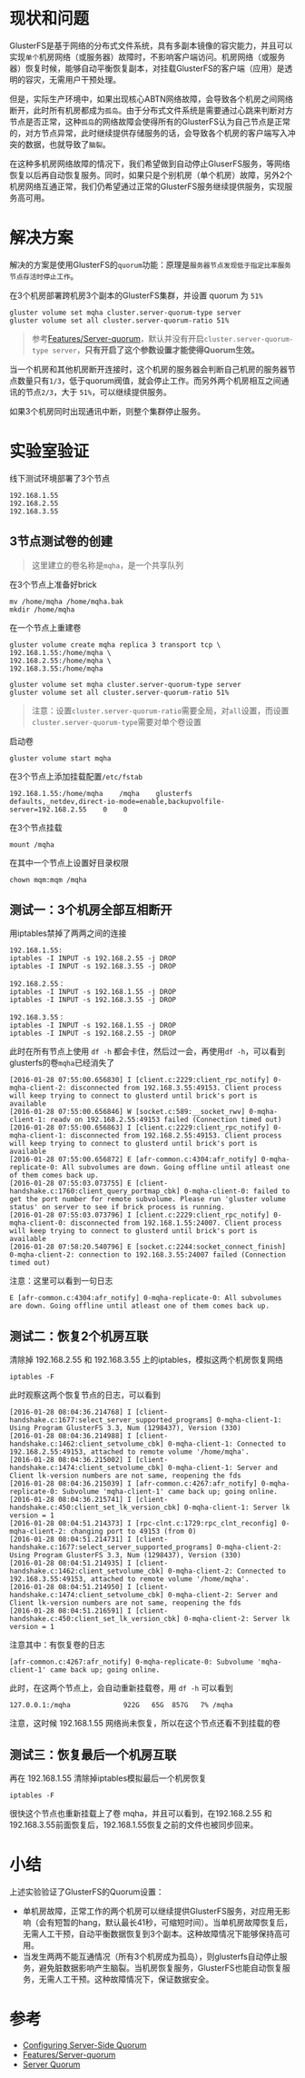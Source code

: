 # 现状和问题

GlusterFS是基于网络的分布式文件系统，具有多副本镜像的容灾能力，并且可以实现`单个`机房网络（或服务器）故障时，不影响客户端访问。机房网络（或服务器）恢复时候，能够自动平衡恢复副本，对挂载GlusterFS的客户端（应用）是透明的容灾，无需用户干预处理。

但是，实际生产环境中，如果出现核心ABTN网络故障，会导致各个机房之间网络断开，此时所有机房都成为`孤岛`。由于分布式文件系统是需要通过心跳来判断对方节点是否正常，这种`孤岛`的网络故障会使得所有的GlusterFS认为自己节点是正常的，对方节点异常，此时继续提供存储服务的话，会导致各个机房的客户端写入冲突的数据，也就导致了`脑裂`。

在这种多机房网络故障的情况下，我们希望做到自动停止GluserFS服务，等网络恢复以后再自动恢复服务。同时，如果只是个别机房（单个机房）故障，另外2个机房网络互通正常，我们仍希望通过正常的GlusterFS服务继续提供服务，实现服务高可用。

# 解决方案

解决的方案是使用GlusterFS的`quorum`功能：原理是`服务器节点发现低于指定比率服务节点存活时停止工作`。

在3个机房部署跨机房3个副本的GlusterFS集群，并设置 quorum 为 `51%`

    gluster volume set mqha cluster.server-quorum-type server
    gluster volume set all cluster.server-quorum-ratio 51%

> 参考[Features/Server-quorum](http://www.gluster.org/community/documentation/index.php/Features/Server-quorum)，默认并没有开启`cluster.server-quorum-type server`，**只有开启了这个参数设置才能使得Quorum生效。**

当一个机房和其他机房断开连接时，这个机房的服务器会判断自己机房的服务器节点数量只有`1/3`，低于quorum阀值，就会停止工作。而另外两个机房相互之间通讯的节点`2/3`，大于 `51%`，可以继续提供服务。

如果3个机房同时出现通讯中断，则整个集群停止服务。

# 实验室验证

线下测试环境部署了3个节点

    192.168.1.55
    192.168.2.55
    192.168.3.55

## 3节点测试卷的创建

> 这里建立的卷名称是`mqha`，是一个共享队列

在3个节点上准备好brick

    mv /home/mqha /home/mqha.bak
    mkdir /home/mqha

在一个节点上重建卷

    gluster volume create mqha replica 3 transport tcp \
    192.168.1.55:/home/mqha \
    192.168.2.55:/home/mqha \
    192.168.3.55:/home/mqha

    gluster volume set mqha cluster.server-quorum-type server
    gluster volume set all cluster.server-quorum-ratio 51%

> 注意：设置`cluster.server-quorum-ratio`需要全局，对`all`设置，而设置`cluster.server-quorum-type`需要对单个卷设置

启动卷

    gluster volume start mqha

在3个节点上添加挂载配置`/etc/fstab`

    192.168.1.55:/home/mqha    /mqha    glusterfs    defaults,_netdev,direct-io-mode=enable,backupvolfile-server=192.168.2.55    0    0

在3个节点挂载

    mount /mqha

在其中一个节点上设置好目录权限

    chown mqm:mqm /mqha

## 测试一：3个机房全部互相断开

用iptables禁掉了两两之间的连接

    192.168.1.55:
    iptables -I INPUT -s 192.168.2.55 -j DROP
    iptables -I INPUT -s 192.168.3.55 -j DROP

    192.168.2.55：
    iptables -I INPUT -s 192.168.1.55 -j DROP
    iptables -I INPUT -s 192.168.3.55 -j DROP

    192.168.3.55：
    iptables -I INPUT -s 192.168.1.55 -j DROP
    iptables -I INPUT -s 192.168.2.55 -j DROP

此时在所有节点上使用 `df -h` 都会卡住，然后过一会，再使用`df -h`，可以看到glusterfs的卷`mqha`已经消失了

    [2016-01-28 07:55:00.656830] I [client.c:2229:client_rpc_notify] 0-mqha-client-2: disconnected from 192.168.3.55:49153. Client process will keep trying to connect to glusterd until brick's port is available
    [2016-01-28 07:55:00.656846] W [socket.c:589:__socket_rwv] 0-mqha-client-1: readv on 192.168.2.55:49153 failed (Connection timed out)
    [2016-01-28 07:55:00.656863] I [client.c:2229:client_rpc_notify] 0-mqha-client-1: disconnected from 192.168.2.55:49153. Client process will keep trying to connect to glusterd until brick's port is available
    [2016-01-28 07:55:00.656872] E [afr-common.c:4304:afr_notify] 0-mqha-replicate-0: All subvolumes are down. Going offline until atleast one of them comes back up.
    [2016-01-28 07:55:03.073755] E [client-handshake.c:1760:client_query_portmap_cbk] 0-mqha-client-0: failed to get the port number for remote subvolume. Please run 'gluster volume status' on server to see if brick process is running.
    [2016-01-28 07:55:03.073796] I [client.c:2229:client_rpc_notify] 0-mqha-client-0: disconnected from 192.168.1.55:24007. Client process will keep trying to connect to glusterd until brick's port is available
    [2016-01-28 07:58:20.540796] E [socket.c:2244:socket_connect_finish] 0-mqha-client-2: connection to 192.168.3.55:24007 failed (Connection timed out)

注意：这里可以看到一句日志

    E [afr-common.c:4304:afr_notify] 0-mqha-replicate-0: All subvolumes are down. Going offline until atleast one of them comes back up.

## 测试二：恢复2个机房互联

清除掉 192.168.2.55 和 192.168.3.55 上的iptables，模拟这两个机房恢复网络

    iptables -F

此时观察这两个恢复节点的日志，可以看到

    [2016-01-28 08:04:36.214768] I [client-handshake.c:1677:select_server_supported_programs] 0-mqha-client-1: Using Program GlusterFS 3.3, Num (1298437), Version (330)
    [2016-01-28 08:04:36.214988] I [client-handshake.c:1462:client_setvolume_cbk] 0-mqha-client-1: Connected to 192.168.2.55:49153, attached to remote volume '/home/mqha'.
    [2016-01-28 08:04:36.215002] I [client-handshake.c:1474:client_setvolume_cbk] 0-mqha-client-1: Server and Client lk-version numbers are not same, reopening the fds
    [2016-01-28 08:04:36.215039] I [afr-common.c:4267:afr_notify] 0-mqha-replicate-0: Subvolume 'mqha-client-1' came back up; going online.
    [2016-01-28 08:04:36.215741] I [client-handshake.c:450:client_set_lk_version_cbk] 0-mqha-client-1: Server lk version = 1
    [2016-01-28 08:04:51.214373] I [rpc-clnt.c:1729:rpc_clnt_reconfig] 0-mqha-client-2: changing port to 49153 (from 0)
    [2016-01-28 08:04:51.214731] I [client-handshake.c:1677:select_server_supported_programs] 0-mqha-client-2: Using Program GlusterFS 3.3, Num (1298437), Version (330)
    [2016-01-28 08:04:51.214935] I [client-handshake.c:1462:client_setvolume_cbk] 0-mqha-client-2: Connected to 192.168.3.55:49153, attached to remote volume '/home/mqha'.
    [2016-01-28 08:04:51.214950] I [client-handshake.c:1474:client_setvolume_cbk] 0-mqha-client-2: Server and Client lk-version numbers are not same, reopening the fds
    [2016-01-28 08:04:51.216591] I [client-handshake.c:450:client_set_lk_version_cbk] 0-mqha-client-2: Server lk version = 1

注意其中：有恢复卷的日志

    [afr-common.c:4267:afr_notify] 0-mqha-replicate-0: Subvolume 'mqha-client-1' came back up; going online.

此时，在这两个节点上，会自动重新挂载卷，用 `df -h` 可以看到

    127.0.0.1:/mqha             922G   65G  857G   7% /mqha

注意，这时候 192.168.1.55 网络尚未恢复，所以在这个节点还看不到挂载的卷

## 测试三：恢复最后一个机房互联

再在 192.168.1.55 清除掉iptables模拟最后一个机房恢复

    iptables -F

很快这个节点也重新挂载上了卷 mqha，并且可以看到，在192.168.2.55 和 192.168.3.55前面恢复后，192.168.1.55恢复之前的文件也被同步回来。

# 小结

上述实验验证了GlusterFS的Quorum设置：

* 单机房故障，正常工作的两个机房可以继续提供GlusterFS服务，对应用无影响（会有短暂的hang，默认最长41秒，可缩短时间）。当单机房故障恢复后，无需人工干预，自动平衡数据恢复到3个副本。这种故障情况下能够保持高可用。
* 当发生两两不能互通情况（所有3个机房成为孤岛），则glusterfs自动停止服务，避免脏数据影响产生脑裂。当机房恢复服务，GlusterFS也能自动恢复服务，无需人工干预。这种故障情况下，保证数据安全。

# 参考

* [Configuring Server-Side Quorum](https://access.redhat.com/documentation/en-US/Red_Hat_Storage/2.0/html/Administration_Guide/sect-User_Guide-Managing_Volumes-Quorum.html)
* [Features/Server-quorum](http://www.gluster.org/community/documentation/index.php/Features/Server-quorum)
* [Server Quorum](http://gluster.readthedocs.org/en/release-3.7.0/Features/server-quorum/)
